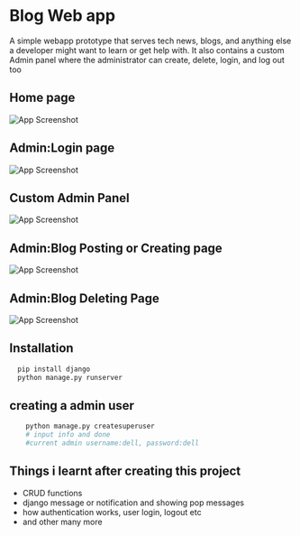 
# Blog Web app


A simple webapp prototype that serves tech news, blogs, and anything else a developer might want to learn or get help with. It also contains a custom Admin panel where the administrator can create, delete, login, and log out too



## Home page

![App Screenshot](https://i.ibb.co/0cQyLbL/Screenshot-2022-06-16-081814.png)

## Admin:Login page

![App Screenshot](https://media.discordapp.net/attachments/884460118715019274/940502688846721074/unknown.png)

## Custom Admin Panel

![App Screenshot](https://cdn.discordapp.com/attachments/884460118715019274/940502787727441930/unknown.png)

## Admin:Blog Posting or Creating page

![App Screenshot](https://media.discordapp.net/attachments/884460118715019274/940502886427815966/unknown.png)

## Admin:Blog Deleting Page

![App Screenshot](https://media.discordapp.net/attachments/884460118715019274/940502886427815966/unknown.png)


## Installation

```bash
  pip install django
  python manage.py runserver   
```
## creating a admin user

```bash
    python manage.py createsuperuser
    # input info and done
    #current admin username:dell, password:dell

 ```


## Things i learnt after creating this project

- CRUD functions
- django message or notification and showing pop messages
- how authentication works, user login, logout etc
- and other many more

